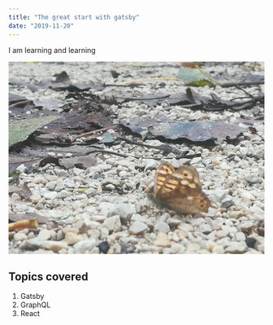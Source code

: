 ```yaml
---
title: "The great start with gatsby"
date: "2019-11-20"
---
```


I am learning and learning

![vivificante](./borboleta.jpg)

## Topics covered

1. Gatsby
2. GraphQL
3. React
